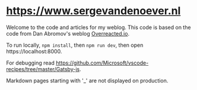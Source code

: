 # https://www.sergevandenoever.nl 

Welcome to the code and articles for my weblog. This code is based on the code from Dan Abromov's weblog [Overreacted.io](https://github.com/gaearon/overreacted.io).

To run locally, `npm install`, then `npm run dev`, then open https://localhost:8000.

For debugging read https://github.com/Microsoft/vscode-recipes/tree/master/Gatsby-js.

Markdown pages starting with '_' are not displayed on production.

